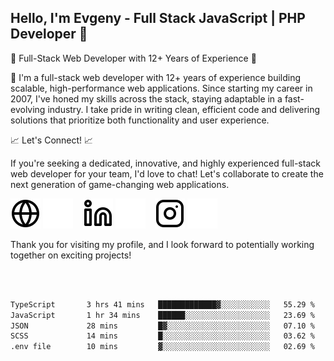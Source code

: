 ## Hello, I'm Evgeny - Full Stack JavaScript | PHP Developer 👋

🚀 Full-Stack Web Developer with 12+ Years of Experience 🚀

👋 I'm a full-stack web developer with 12+ years of experience building scalable, high-performance web applications. Since starting my career in 2007, I've honed my skills across the stack, staying adaptable in a fast-evolving industry. I take pride in writing clean, efficient code and delivering solutions that prioritize both functionality and user experience.

📈 Let's Connect! 📈

If you're seeking a dedicated, innovative, and highly experienced full-stack web developer for your team, I'd love to chat! Let's collaborate to create the next generation of game-changing web applications.

[![website](./img/globe-light.svg)](https://tradiry.com#gh-light-mode-only)
[![website](./img/globe-dark.svg)](https://tradiry.com#gh-dark-mode-only)
&nbsp;&nbsp;
[![website](./img/linkedin-light.svg)](https://www.linkedin.com/in/etulikov#gh-light-mode-only)
[![website](./img/linkedin-dark.svg)](https://www.linkedin.com/in/etulikov#gh-dark-mode-only)
&nbsp;&nbsp;
[![website](./img/instagram-light.svg)](https://www.instagram.com/evgenytulikov/#gh-light-mode-only)
[![website](./img/instagram-dark.svg)](https://www.instagram.com/evgenytulikov/#gh-dark-mode-only)

Thank you for visiting my profile, and I look forward to potentially working together on exciting projects!

<br />
<br />

<!--START_SECTION:waka-->

```txt
TypeScript       3 hrs 41 mins   █████████████▓░░░░░░░░░░░   55.29 %
JavaScript       1 hr 34 mins    ██████░░░░░░░░░░░░░░░░░░░   23.69 %
JSON             28 mins         █▓░░░░░░░░░░░░░░░░░░░░░░░   07.10 %
SCSS             14 mins         █░░░░░░░░░░░░░░░░░░░░░░░░   03.62 %
.env file        10 mins         ▓░░░░░░░░░░░░░░░░░░░░░░░░   02.69 %
```

<!--END_SECTION:waka-->
